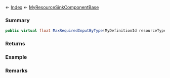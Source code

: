 ← [Index](Api-Index) ← [MyResourceSinkComponentBase](VRage.Game.Components.MyResourceSinkComponentBase)

### Summary

```csharp
public virtual float MaxRequiredInputByType(MyDefinitionId resourceTypeId)
```

### Returns

### Example

### Remarks

